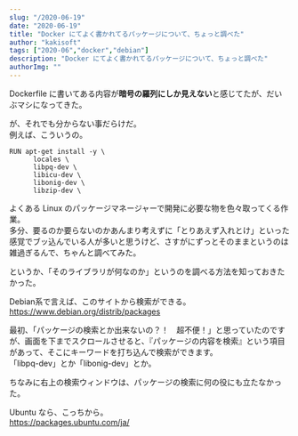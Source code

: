 ```yaml
---
slug: "/2020-06-19"
date: "2020-06-19"
title: "Docker にてよく書かれてるパッケージについて、ちょっと調べた"
author: "kakisoft"
tags: ["2020-06","docker","debian"]
description: "Docker にてよく書かれてるパッケージについて、ちょっと調べた"
authorImg: ""
---
```


Dockerfile に書いてある内容が**暗号の羅列にしか見えない**と感じてたが、だいぶマシになってきた。  

が、それでも分からない事だらけだ。  
例えば、こういうの。  
```
RUN apt-get install -y \
      locales \
      libpq-dev \
      libicu-dev \
      libonig-dev \
      libzip-dev \
```

よくある Linux のパッケージマネージャーで開発に必要な物を色々取ってくる作業。  
多分、要るのか要らないのかあんまり考えずに「とりあえず入れとけ」といった感覚でブッ込んでいる人が多いと思うけど、さすがにずっとそのままというのは雑過ぎるんで、ちゃんと調べてみた。  

というか、「そのライブラリが何なのか」というのを調べる方法を知っておきたかった。  

Debian系で言えば、このサイトから検索ができる。  
<https://www.debian.org/distrib/packages>  

最初、「パッケージの検索とか出来ないの？！　超不便！」と思っていたのですが、画面を下までスクロールさせると、『パッケージの内容を検索』という項目があって、そこにキーワードを打ち込んで検索ができます。  
「libpq-dev」とか「libonig-dev」とか。  

ちなみに右上の検索ウィンドウは、パッケージの検索に何の役にも立たなかった。  

Ubuntu なら、こっちから。  
<https://packages.ubuntu.com/ja/>


